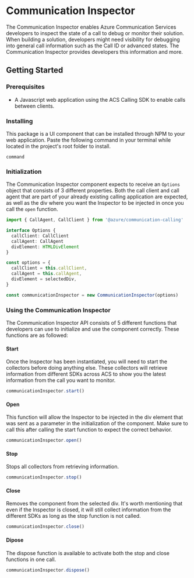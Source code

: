 # Communication Inspector

The Communication Inspector enables Azure Communication Services developers to inspect the state of a call to debug or monitor their solution. When building a solution, developers might need visibility for debugging into general call information such as the Call ID or advanced states. The Communication Inspector provides developers this information and more.

## Getting Started

### Prerequisites

- A Javascript web application using the ACS Calling SDK to enable calls between clients.

### Installing

This package is a UI component that can be installed through NPM to your web application. Paste the following command in your terminal while located in the project's root folder to install.

`command`

### Initialization

The Communication Inspector component expects to receive an `Options` object that consists of 3 different properties. Both the call client and call agent that are part of your already existing calling application are expected, as well as the div where you want the Inspector to be injected in once you call the `open` function.

```typescript
import { CallAgent, CallClient } from '@azure/communication-calling'

interface Options {
  callClient: CallClient
  callAgent: CallAgent
  divElement: HTMLDivElement
}

const options = {
  callClient = this.callClient,
  callAgent = this.callAgent,
  divElement = selectedDiv,
}

const communicationInspector = new CommunicationInspector(options)
```

### Using the Communication Inspector

The Communication Inspector API consists of 5 different functions that developers can use to initialize and use the component correctly. These functions are as followed:

#### Start

Once the Inspector has been instantiated, you will need to start the collectors before doing anything else. These collectors will retrieve information from different SDKs across ACS to show you the latest information from the call you want to monitor.

```typescript
communicationInspector.start()
```

#### Open

This function will allow the Inspector to be injected in the div element that was sent as a parameter in the initialization of the component. Make sure to call this after calling the start function to expect the correct behavior.

```typescript
communicationInspector.open()
```

#### Stop

Stops all collectors from retrieving information.

```typescript
communicationInspector.stop()
```

#### Close

Removes the component from the selected div. It's worth mentioning that even if the Inspector is closed, it will still collect information from the different SDKs as long as the stop function is not called.

```typescript
communicationInspector.close()
```

#### Dipose

The dispose function is available to activate both the stop and close functions in one call.

```typescript
communicationInspector.dispose()
```
